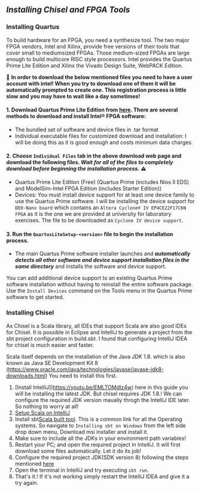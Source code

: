 ## *Installing Chisel and FPGA Tools*

### Installing Quartus

To build hardware for an FPGA, you need a synthesize tool. The two major FPGA vendors, Intel and Xilinx, provide free versions of their tools that cover small to mediumsized FPGAs. Those medium-sized FPGAs are large enough to build multicore RISC style processors. Intel provides the Quartus Prime Lite Edition and Xilinx the Vivado Design Suite, WebPACK Edition.

🔴 **In order to download the below mentioned files you need to have a user account with intel! When you try to download one of them it will be automatically prompted to create one. This registration process is little slow and you may have to wait like a day sometimes!**

#### 1. Download Quartus Prime Lite Edition from [here](https://fpgasoftware.intel.com/?edition=lite). There are several methods to download and install Intel® FPGA software:

- The bundled set of software and device files in .tar format
- Individual executable files for customized download and installation: I will be doing this as it is good enough and costs minimum data charges.

#### 2. Choose `Individual Files` tab in the above download web page and download the following files. ***Wait for all of the files to completely download before beginning the installation process.*** ⚠ 
- Quartus Prime Lite Edition (Free) (Quartus Prime (includes Nios II EDS) and ModelSim-Intel FPGA Edition (includes Starter Edition))
- Devices: You must install device support for at least one device family to use the Quartus Prime software. I will be installing the device support for `DE0-Nano board` which contains an `Altera Cyclone® IV EP4CE22F17C6N FPGA` as it is the one we are provided at university for laboratory exercises. The file to be downloaded as `Cyclone IV device support`.

#### 3. Run the `QuartusLiteSetup-<version>` file to begin the installation process. 

- The main Quartus Prime software installer launches and ***automatically detects all other software and device support installation files in the same directory*** and installs the software and device support.

You can add additional device support to an existing Quartus Prime software installation without having to reinstall the entire software package. Use the `Install Devices` command on the Tools menu in the Quartus Prime software to get started.

### Installing Chisel

As Chisel is a Scala library, all IDEs that support Scala are also good IDEs for Chisel. It is possible in Eclipse and IntelliJ to generate a project from the sbt project configuration in build.sbt. I found that configuring IntelliJ IDEA for chisel is much easier and faster. 

Scala itself depends on the installation of the Java JDK 1.8. which is also known as Java SE Development Kit 8 (https://www.oracle.com/java/technologies/javase/javase-jdk8-downloads.html) You need to install this first.

1. [Install IntelliJ])https://youtu.be/EMLTOMdIz4w) here in this guide you will be installing the latest JDK. But chisel requires JDK 1.8.! We can configure the required JDK version maually throgh the IntelliJ IDE later. So nothing to worry at all!
2. [Setup Scala on IntelliJ](https://youtu.be/u0FLmrnAm5k)
3. Install sbt[Scala built tool](https://www.scala-sbt.org/release/docs/Setup.html). This is a common link for all the Operating systems. So navigate to `Installing sbt on Windows` from the left side drop down menu, Download msi installer and install it. 
4. Make sure to include all the JDKs in your environment path variables!
5. Restart your PC; and open the required project in IntelliJ. It will first download some files automatically. Let it do its job! 
6. Configure the required project JDK(SDK version 8) following the steps mentioned [here](https://www.jetbrains.com/help/idea/sdk.html#change-project-sdk)
7. Open the terminal in IntelliJ and try executing `sbt run`.
8. That's it.! If it's not working simply restart the IntelliJ IDEA and give it a try again.

